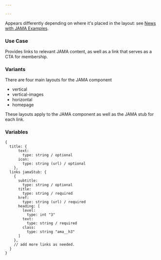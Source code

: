 ```yaml
---

---
```

Appears differently depending on where it's placed in the layout: see [News with JAMA Examples]().

### Use Case
Provides links to relevant JAMA content, as well as a link that serves as a CTA for membership.

### Variants
There are four main layouts for the JAMA component
- vertical
- vertical-images
- horizontal
- homepage

These layouts apply to the JAMA component as well as the JAMA stub for each link.

### Variables
~~~
{
  title: {
      text: 
        type: string / optional
      icon: 
        type: string (url) / optional
    },
  links jamaStub: {
    {
      subtitle:
        type: string / optional
      title: 
        type: string / required
      href: 
        type: string (url) / required
      heading: [
        level: 
          type: int "3"
        text: 
          type: string / required       
        class:
          type: string "ama__h3"
      ]      
    },
    // add more links as needed.
  }
}

~~~
